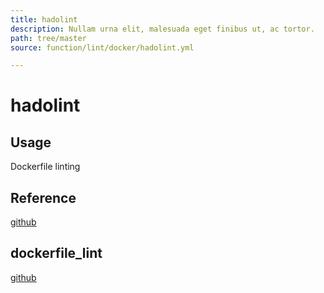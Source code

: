 ```yaml
---
title: hadolint
description: Nullam urna elit, malesuada eget finibus ut, ac tortor.
path: tree/master
source: function/lint/docker/hadolint.yml

---
```



# hadolint

## Usage

Dockerfile linting

## Reference

[github](https://github.com/hadolint/hadolint)

## dockerfile_lint

[github](https://github.com/projectatomic/dockerfile_lint)